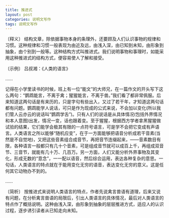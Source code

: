 ```yaml
---
title: 推进式
layout: post
categories: 说明文写作
tags: 说明文写作
---
```


〔释义〕 结构文章，除依据事物本身的条理外，还要顾及人们认识事物的规律和习惯。这种规律和习惯一般表现为由近及远，由浅入深，由已知到未知，由形象到抽象，由个别到一般等。这种结构方式叫推进式。我们说明事物和事理时，如能采用这种推进式的结构方式，便容易使人了解和接受。

〔示例〕 吕叔湘：《人类的语言》

……

记得在小学里读书的时候，班上有一位“能文”的大师兄，在一篇作文的开头写下这么两句：“鹦鹉能言，不离于禽；猩猩能言，不离于兽。”我们看了都非常佩服。后来知道这两句话是有来历的，只是字句有些出入，又过了若干年，才知道这两句话都有问题。鹦鹉能学人说话，可只是作为现成的公式来说，不会加以变化(所以我们管人云亦云的说话叫“鹦鹉学舌”)。只有人们的说话是从具体情况(包括外界情况和本人意图)出发，情况一变，话也跟着变。至于猩猩，根据西方学者拿黑猩猩做试验的结果，它们能学会极其有限的一点符号语言，可是学不会把它变成有声语言。人类语言之所以能够“随机应变”，在于一方面能够把语音分析成若干音素(当然是不自觉地)，又把这些音素组合成音节，再把音节连缀起来，——音素数目有限，各种语言一般都只有几十个音素，可是组成音节就可以成百上千，再组成双音节、三音节，就能有几十万、几百万。另一方面，人们又能分析外界事物及其变化，形成无数的“意念”，一一配以语音，然后综合运用，表达各种复杂的意思。一句话，人类语言的特点就在于能用变化无穷的语音，表达变化无穷的意义。这是任何其它动物办不到的。

……

〔简析〕 按推进式来说明人类语言的特点，作者先说禽言兽语有道理，后来又说有问题，在分析禽言兽语的局限后，引出人类语言的具体情况，最后对人类语言的特点作了概括说明。这种由浅入深，由形象到抽象的层层推进方式，适应人的认识过程，逐步诱引读者从已知走向未知。 